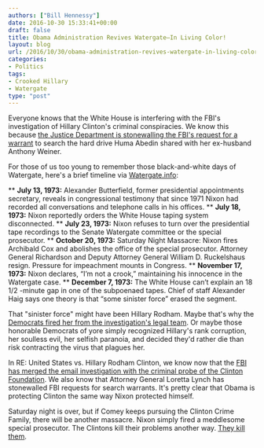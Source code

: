 ```yaml
---
authors: ["Bill Hennessy"]
date: 2016-10-30 15:33:41+00:00
draft: false
title: Obama Administration Revives Watergate—In Living Color!
layout: blog
url: /2016/10/30/obama-administration-revives-watergate-in-living-color/
categories:
- Politics
tags:
- Crooked Hillary
- Watergate
type: "post"
---
```


Everyone knows that the White House is interfering with the FBI's investigation of Hillary Clinton's criminal conspiracies. We know this because [the Justice Department is stonewalling the FBI's request for a warrant](https://www.thegatewaypundit.com/2016/10/corrupt-obama-doj-moved-spike-comey-investigation-went-rogue-notified-congress/) to search the hard drive Huma Abedin shared with her ex-husband Anthony Weiner.

For those of us too young to remember those black-and-white days of Watergate, here's a brief timeline via [Watergate.info](https://watergate.info/chronology/brief-timeline-of-events):




** **July 13, 1973:** Alexander Butterfield, former presidential appointments secretary, reveals in congressional testimony that since 1971 Nixon had recorded all conversations and telephone calls in his offices.
** **July 18, 1973:** Nixon reportedly orders the White House taping system disconnected.
** **July 23, 1973:** Nixon refuses to turn over the presidential tape recordings to the Senate Watergate committee or the special prosecutor.
** **October 20, 1973:** Saturday Night Massacre: Nixon fires Archibald Cox and abolishes the office of the special prosecutor. Attorney General Richardson and Deputy Attorney General William D. Ruckelshaus resign. Pressure for impeachment mounts in Congress.
** **November 17, 1973:** Nixon declares, “I’m not a crook,” maintaining his innocence in the Watergate case.
** **December 7, 1973:** The White House can’t explain an 18 1/2 -minute gap in one of the subpoenaed tapes. Chief of staff Alexander Haig says one theory is that “some sinister force” erased the segment.


That "sinister force" might have been Hillary Rodham. Maybe that's why the [Democrats fired her from the investigation's legal team](https://www.wnd.com/2008/04/60962/). Or maybe those honorable Democrats of yore simply recognized Hillary's rank corruption, her soulless evil, her selfish paranoia, and decided they'd rather die than risk contracting the virus that plagues her.

In RE: United States vs. Hillary Rodham Clinton, we know now that the [FBI has merged the email investigation with the criminal probe of the Clinton Foundation](https://www.breitbart.com/video/2016/10/30/clinton-foundation-fbi-investigation-confirmed-former-assistant-fbi-director/). We also know that Attorney General Loretta Lynch has stonewalled FBI requests for search warrants. It's pretty clear that Obama is protecting Clinton the same way Nixon protected himself.

Saturday night is over, but if Comey keeps pursuing the Clinton Crime Family, there will be another massacre. Nixon simply fired a meddlesome special prosecutor. The Clintons kill their problems another way. [They kill them](https://hennessysview.com/2016/10/02/killing-ron-brown/).
